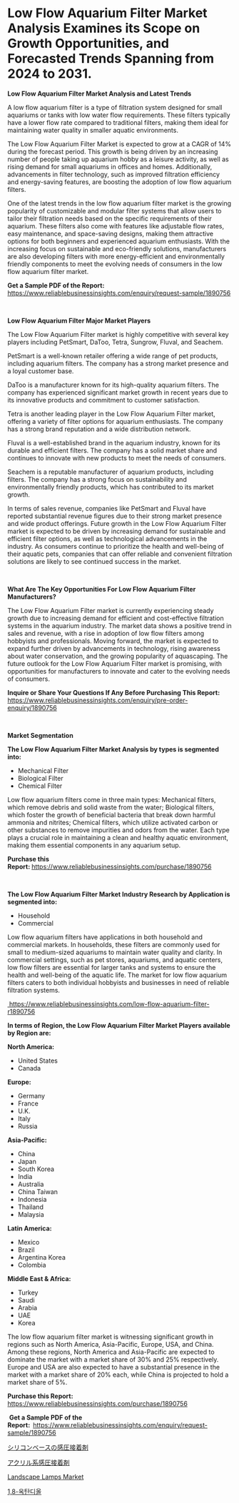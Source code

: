 <p><h1>Low Flow Aquarium Filter Market Analysis Examines its Scope on Growth Opportunities, and Forecasted Trends Spanning from 2024 to 2031.</h1></p><p><strong>Low Flow Aquarium Filter Market Analysis and Latest Trends</strong></p>
<p><p>A low flow aquarium filter is a type of filtration system designed for small aquariums or tanks with low water flow requirements. These filters typically have a lower flow rate compared to traditional filters, making them ideal for maintaining water quality in smaller aquatic environments.</p><p>The Low Flow Aquarium Filter Market is expected to grow at a CAGR of 14% during the forecast period. This growth is being driven by an increasing number of people taking up aquarium hobby as a leisure activity, as well as rising demand for small aquariums in offices and homes. Additionally, advancements in filter technology, such as improved filtration efficiency and energy-saving features, are boosting the adoption of low flow aquarium filters.</p><p>One of the latest trends in the low flow aquarium filter market is the growing popularity of customizable and modular filter systems that allow users to tailor their filtration needs based on the specific requirements of their aquarium. These filters also come with features like adjustable flow rates, easy maintenance, and space-saving designs, making them attractive options for both beginners and experienced aquarium enthusiasts. With the increasing focus on sustainable and eco-friendly solutions, manufacturers are also developing filters with more energy-efficient and environmentally friendly components to meet the evolving needs of consumers in the low flow aquarium filter market.</p></p>
<p><strong>Get a Sample PDF of the Report:&nbsp;</strong> <a href="https://www.reliablebusinessinsights.com/enquiry/request-sample/1890756">https://www.reliablebusinessinsights.com/enquiry/request-sample/1890756</a></p>
<p>&nbsp;</p>
<p><strong>Low Flow Aquarium Filter Major Market Players</strong></p>
<p><p>The Low Flow Aquarium Filter market is highly competitive with several key players including PetSmart, DaToo, Tetra, Sungrow, Fluval, and Seachem. </p><p>PetSmart is a well-known retailer offering a wide range of pet products, including aquarium filters. The company has a strong market presence and a loyal customer base.</p><p>DaToo is a manufacturer known for its high-quality aquarium filters. The company has experienced significant market growth in recent years due to its innovative products and commitment to customer satisfaction.</p><p>Tetra is another leading player in the Low Flow Aquarium Filter market, offering a variety of filter options for aquarium enthusiasts. The company has a strong brand reputation and a wide distribution network.</p><p>Fluval is a well-established brand in the aquarium industry, known for its durable and efficient filters. The company has a solid market share and continues to innovate with new products to meet the needs of consumers.</p><p>Seachem is a reputable manufacturer of aquarium products, including filters. The company has a strong focus on sustainability and environmentally friendly products, which has contributed to its market growth.</p><p>In terms of sales revenue, companies like PetSmart and Fluval have reported substantial revenue figures due to their strong market presence and wide product offerings. Future growth in the Low Flow Aquarium Filter market is expected to be driven by increasing demand for sustainable and efficient filter options, as well as technological advancements in the industry. As consumers continue to prioritize the health and well-being of their aquatic pets, companies that can offer reliable and convenient filtration solutions are likely to see continued success in the market.</p></p>
<p>&nbsp;</p>
<p><strong>What Are The Key Opportunities For Low Flow Aquarium Filter Manufacturers?</strong></p>
<p><p>The Low Flow Aquarium Filter market is currently experiencing steady growth due to increasing demand for efficient and cost-effective filtration systems in the aquarium industry. The market data shows a positive trend in sales and revenue, with a rise in adoption of low flow filters among hobbyists and professionals. Moving forward, the market is expected to expand further driven by advancements in technology, rising awareness about water conservation, and the growing popularity of aquascaping. The future outlook for the Low Flow Aquarium Filter market is promising, with opportunities for manufacturers to innovate and cater to the evolving needs of consumers.</p></p>
<p><strong>Inquire or Share Your Questions If Any Before Purchasing This Report:</strong> <a href="https://www.reliablebusinessinsights.com/enquiry/pre-order-enquiry/1890756">https://www.reliablebusinessinsights.com/enquiry/pre-order-enquiry/1890756</a></p>
<p>&nbsp;</p>
<p><strong>Market Segmentation</strong></p>
<p><strong>The Low Flow Aquarium Filter Market Analysis by types is segmented into:</strong></p>
<p><ul><li>Mechanical Filter</li><li>Biological Filter</li><li>Chemical Filter</li></ul></p>
<p><p>Low flow aquarium filters come in three main types: Mechanical filters, which remove debris and solid waste from the water; Biological filters, which foster the growth of beneficial bacteria that break down harmful ammonia and nitrites; Chemical filters, which utilize activated carbon or other substances to remove impurities and odors from the water. Each type plays a crucial role in maintaining a clean and healthy aquatic environment, making them essential components in any aquarium setup.</p></p>
<p><strong>Purchase this Report:&nbsp;</strong><a href="https://www.reliablebusinessinsights.com/purchase/1890756">https://www.reliablebusinessinsights.com/purchase/1890756</a></p>
<p>&nbsp;</p>
<p><strong>The Low Flow Aquarium Filter Market Industry Research by Application is segmented into:</strong></p>
<p><ul><li>Household</li><li>Commercial</li></ul></p>
<p><p>Low flow aquarium filters have applications in both household and commercial markets. In households, these filters are commonly used for small to medium-sized aquariums to maintain water quality and clarity. In commercial settings, such as pet stores, aquariums, and aquatic centers, low flow filters are essential for larger tanks and systems to ensure the health and well-being of the aquatic life. The market for low flow aquarium filters caters to both individual hobbyists and businesses in need of reliable filtration systems.</p></p>
<p><a href="https://www.reliablebusinessinsights.com/low-flow-aquarium-filter-r1890756">&nbsp;https://www.reliablebusinessinsights.com/low-flow-aquarium-filter-r1890756</a></p>
<p><strong>In terms of Region, the Low Flow Aquarium Filter Market Players available by Region are:</strong></p>
<p>
    <p> <strong> North America: </strong>
        <ul>
            <li>United States</li>
            <li>Canada</li>
        </ul>
        </p> 
    <p> <strong> Europe: </strong>
        <ul>
            <li>Germany</li>
            <li>France</li>
            <li>U.K.</li>
            <li>Italy</li>
            <li>Russia</li>
        </ul>
        </p> 
    <p> <strong> Asia-Pacific: </strong>
        <ul>
            <li>China</li>
            <li>Japan</li>
            <li>South Korea</li>
            <li>India</li>
            <li>Australia</li>
            <li>China Taiwan</li>
            <li>Indonesia</li>
            <li>Thailand</li>
            <li>Malaysia</li>
        </ul>
        </p> 
    <p> <strong> Latin America: </strong>
        <ul>
            <li>Mexico</li>
            <li>Brazil</li>
            <li>Argentina Korea</li>
            <li>Colombia</li>
        </ul>
        </p> 
    <p> <strong> Middle East & Africa: </strong>
        <ul>
            <li>Turkey</li>
            <li>Saudi</li>
            <li>Arabia</li>
            <li>UAE</li>
            <li>Korea</li>
        </ul>
    </p>
    </p>
<p><p>The low flow aquarium filter market is witnessing significant growth in regions such as North America, Asia-Pacific, Europe, USA, and China. Among these regions, North America and Asia-Pacific are expected to dominate the market with a market share of 30% and 25% respectively. Europe and USA are also expected to have a substantial presence in the market with a market share of 20% each, while China is projected to hold a market share of 5%.</p></p>
<p><strong>Purchase this Report: </strong><a href="https://www.reliablebusinessinsights.com/purchase/1890756">https://www.reliablebusinessinsights.com/purchase/1890756</a></p>
<p>&nbsp;<strong>Get a Sample PDF of the Report:&nbsp;&nbsp;</strong><a href="https://www.reliablebusinessinsights.com/enquiry/request-sample/1890756">https://www.reliablebusinessinsights.com/enquiry/request-sample/1890756</a></p>
<p><strong></strong></p>
<p><p><a href="https://github.com/vtbvgl20191192/Market-Research-Report-List-2/blob/main/2494783144315.md">シリコンベースの感圧接着剤</a></p><p><a href="https://github.com/laurenreichert/Market-Research-Report-List-2/blob/main/8072779144316.md">アクリル系感圧接着剤</a></p><p><a href="https://github.com/kathiaseamanalvaradovlprc2h/Market-Research-Report-List-3/blob/main/landscape-lamps-market.md">Landscape Lamps Market</a></p><p><a href="https://github.com/hook46569/Market-Research-Report-List-1/blob/main/6478807152045.md">1,8-옥탄디올</a></p></p>